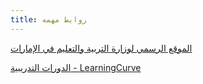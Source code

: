```yaml
---
title: روابط مهمه
---
```

[الموقع الرسمي لوزارة التربية والتعليم في الإمارات](https://www.moe.gov.ae/Ar/Pages/home.aspx)

[الدورات التدريبية - LearningCurve](https://learningcurve.moe.gov.ae/Course#!/view/2532/false/2654/CourseMap/Unit/View/d6d27928-6dbb-49a6-bb2e-bf6bb79f15e0/Session/View/1a4a38aa-da5b-466d-ae50-e06f855e45d3#divMaterial0)